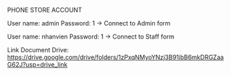 PHONE STORE ACCOUNT

User name: admin
Password: 1
-> Connect to Admin form

User name: nhanvien
Password: 1
-> Connect to Staff form

Link Document Drive: https://drive.google.com/drive/folders/1zPxqNMyoYNzj3B91ibB6mkDRGZaaG62J?usp=drive_link
